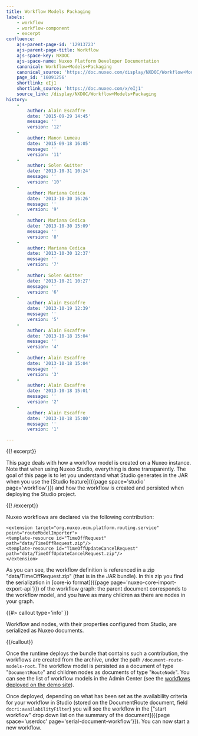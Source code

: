 ```yaml
---
title: Workflow Models Packaging
labels:
    - workflow
    - workflow-component
    - excerpt
confluence:
    ajs-parent-page-id: '12913723'
    ajs-parent-page-title: Workflow
    ajs-space-key: NXDOC
    ajs-space-name: Nuxeo Platform Developer Documentation
    canonical: Workflow+Models+Packaging
    canonical_source: 'https://doc.nuxeo.com/display/NXDOC/Workflow+Models+Packaging'
    page_id: '16091256'
    shortlink: eIj1
    shortlink_source: 'https://doc.nuxeo.com/x/eIj1'
    source_link: /display/NXDOC/Workflow+Models+Packaging
history:
    - 
        author: Alain Escaffre
        date: '2015-09-29 14:45'
        message: ''
        version: '12'
    - 
        author: Manon Lumeau
        date: '2015-09-18 16:05'
        message: ''
        version: '11'
    - 
        author: Solen Guitter
        date: '2013-10-31 10:24'
        message: ''
        version: '10'
    - 
        author: Mariana Cedica
        date: '2013-10-30 16:26'
        message: ''
        version: '9'
    - 
        author: Mariana Cedica
        date: '2013-10-30 15:09'
        message: ''
        version: '8'
    - 
        author: Mariana Cedica
        date: '2013-10-30 12:37'
        message: ''
        version: '7'
    - 
        author: Solen Guitter
        date: '2013-10-21 10:27'
        message: ''
        version: '6'
    - 
        author: Alain Escaffre
        date: '2013-10-19 12:39'
        message: ''
        version: '5'
    - 
        author: Alain Escaffre
        date: '2013-10-18 15:04'
        message: ''
        version: '4'
    - 
        author: Alain Escaffre
        date: '2013-10-18 15:04'
        message: ''
        version: '3'
    - 
        author: Alain Escaffre
        date: '2013-10-18 15:01'
        message: ''
        version: '2'
    - 
        author: Alain Escaffre
        date: '2013-10-18 15:00'
        message: ''
        version: '1'

---
```

{{! excerpt}}

This page deals with how a workflow model is created on a Nuxeo instance. Note that when using Nuxeo Studio, everything is done transparently. The goal of this page is to let you understand what Studio generates in the JAR when you use the [Studio feature]({{page space='studio' page='workflow'}}) and how the workflow is created and persisted when deploying the Studio project.

{{! /excerpt}}

Nuxeo workflows are declared via the following contribution:

```
<extension target="org.nuxeo.ecm.platform.routing.service" point="routeModelImporter">
<template-resource id="TimeOffRequest" path="data/TimeOffRequest.zip"/>
<template-resource id="TimeOffUpdateCancelRequest" path="data/TimeOffUpdateCancelRequest.zip"/>
</extension>
```

As you can see, the workflow definition is referenced in a zip "data/TimeOffRequest.zip" (that is in the JAR bundle). In this zip you find the serialization in [core-io format]({{page page='nuxeo-core-import-export-api'}}) of the workflow graph: the parent document corresponds to the workflow model, and you have as many children as there are nodes in your graph.

{{#> callout type='info' }}

Workflow and nodes, with their properties configured from Studio, are serialized as Nuxeo documents.

{{/callout}}

Once the runtime deploys the bundle that contains such a contribution, the workflows are created from the archive, under the path `/document-route-models-root`. The workflow model is persisted as a document of type "`DocumentRoute`" and children nodes as documents of type "`RouteNode`". You can see the list of workflow models in the Admin Center (see the [workflows deployed on the demo site](http://demo.nuxeo.com/nuxeo/nxadmin/default@view_admin?tabIds=MAIN_TABS%3Aadmin%2CNUXEO_ADMIN%3Atab.admin.workflow)).

Once deployed, depending on what has been set as the availability criteria for your workflow in Studio (stored on the DocumentRoute document, field `docri:availabilityFilter`) you will see the workflow in the ["start workflow" drop down list on the summary of the document]({{page space='userdoc' page='serial-document-workflow'}}). You can now start a new workflow.
